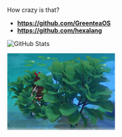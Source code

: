 How crazy is that?

- **https://github.com/GreenteaOS**
- **https://github.com/hexalang**

![GitHub Stats](https://github-readme-stats.vercel.app/api?username=PeyTy&show_icons=true&hide_border=true&theme=synthwave)

<img title="Try to spot Amber :O" src="/embush.webp" width="50%" />
